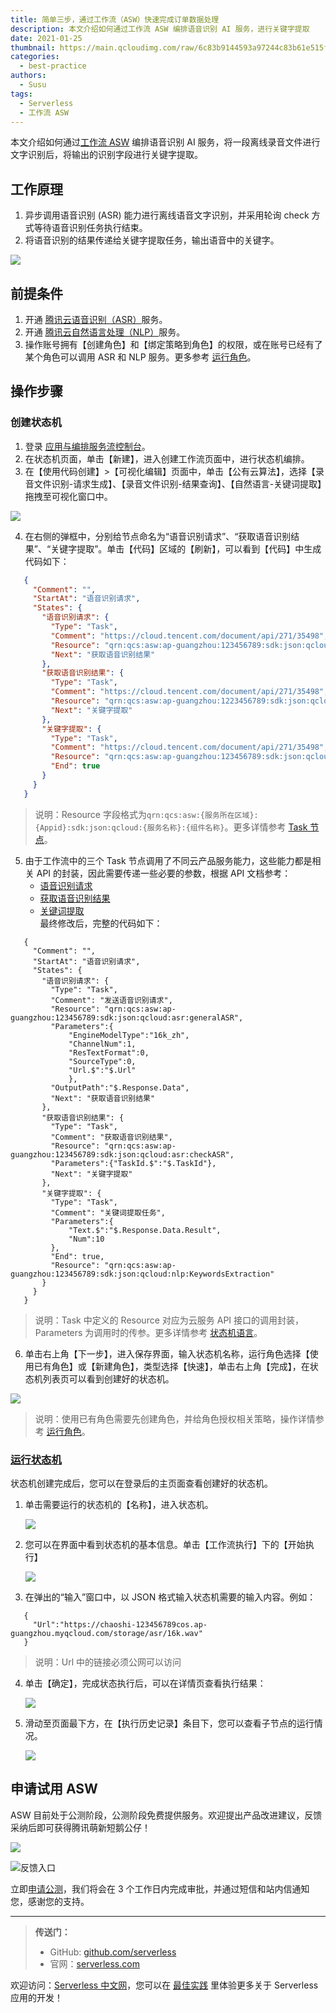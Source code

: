 ```yaml
---
title: 简单三步，通过工作流（ASW）快速完成订单数据处理
description: 本文介绍如何通过工作流 ASW 编排语音识别 AI 服务，进行关键字提取
date: 2021-01-25
thumbnail: https://main.qcloudimg.com/raw/6c83b9144593a97244c83b61e515f906.jpg
categories:
  - best-practice
authors:
  - Susu
tags:
  - Serverless
  - 工作流 ASW
---
```


本文介绍如何通过[工作流 ASW](https://cloud.tencent.com/product/asw?ADTAG=outer.zhihu) 编排语音识别 AI 服务，将一段离线录音文件进行文字识别后，将输出的识别字段进行关键字提取。

## 工作原理

1. 异步调用语音识别 (ASR) 能力进行离线语音文字识别，并采用轮询 check 方式等待语音识别任务执行结束。
2. 将语音识别的结果传递给关键字提取任务，输出语音中的关键字。

![](https://main.qcloudimg.com/raw/703dc73703175114a3cbd9cae424425e.svg)

## 前提条件

1. 开通 [腾讯云语音识别（ASR）](https://console.cloud.tencent.com/asr)服务。
2. 开通 [腾讯云自然语言处理（NLP）](https://console.cloud.tencent.com/nlp)服务。
3. 操作账号拥有【创建角色】和【绑定策略到角色】的权限，或在账号已经有了某个角色可以调用 ASR 和 NLP 服务。更多参考 [运行角色](https://cloud.tencent.com/document/product/1272/52420)。

## 操作步骤

### 创建状态机

1. 登录 [应用与编排服务流控制台](https://console.cloud.tencent.com/asw)。
2. 在状态机页面，单击【新建】，进入创建工作流页面中，进行状态机编排。
3. 在【使用代码创建】>【可视化编辑】页面中，单击【公有云算法】，选择【录音文件识别-请求生成】、【录音文件识别-结果查询】、【自然语言-关键词提取】拖拽至可视化窗口中。

![](https://main.qcloudimg.com/raw/e335401243e058a5c396d1f1a1694890.png)

4. 在右侧的弹框中，分别给节点命名为“语音识别请求”、“获取语音识别结果”、“关键字提取”。单击【代码】区域的【刷新】，可以看到【代码】中生成代码如下：

```json
   {
     "Comment": "",
     "StartAt": "语音识别请求",
     "States": {
       "语音识别请求": {
         "Type": "Task",
         "Comment": "https://cloud.tencent.com/document/api/271/35498",
         "Resource": "qrn:qcs:asw:ap-guangzhou:123456789:sdk:json:qcloud:asr:generalASR",
         "Next": "获取语音识别结果"
       },
       "获取语音识别结果": {
         "Type": "Task",
         "Comment": "https://cloud.tencent.com/document/api/271/35498",
         "Resource": "qrn:qcs:asw:ap-guangzhou:1223456789:sdk:json:qcloud:asr:checkASR",
         "Next": "关键字提取"
       },
       "关键字提取": {
         "Type": "Task",
         "Comment": "https://cloud.tencent.com/document/api/271/35498",
         "Resource": "qrn:qcs:asw:ap-guangzhou:123456789:sdk:json:qcloud:nlp:KeywordsExtraction",
         "End": true
       }
     }
   }
```

> 说明：Resource 字段格式为`qrn:qcs:asw:{服务所在区域}:{Appid}:sdk:json:qcloud:{服务名称}:{组件名称}`。更多详情参考 [Task 节点](https://cloud.tencent.com/document/product/1272/51544#.3Ca-id.3D.22step8.22.3Etask.3C.2Fa.3E)。 

5. 由于工作流中的三个 Task 节点调用了不同云产品服务能力，这些能力都是相关 API 的封装，因此需要传递一些必要的参数，根据 API 文档参考：
   - [语音识别请求](https://cloud.tencent.com/document/product/1093/37823)
   - [获取语音识别结果](https://cloud.tencent.com/document/product/1093/37822)
   - [关键词提取](https://cloud.tencent.com/document/api/271/35498)   
     最终修改后，完整的代码如下：

```
   {
     "Comment": "",
     "StartAt": "语音识别请求",
     "States": {
       "语音识别请求": {
         "Type": "Task",
         "Comment": "发送语音识别请求",
         "Resource": "qrn:qcs:asw:ap-guangzhou:123456789:sdk:json:qcloud:asr:generalASR",
         "Parameters":{
             "EngineModelType":"16k_zh",
             "ChannelNum":1,
             "ResTextFormat":0,
             "SourceType":0,
             "Url.$":"$.Url"
             },
         "OutputPath":"$.Response.Data",
         "Next": "获取语音识别结果"
       },
       "获取语音识别结果": {
         "Type": "Task",
         "Comment": "获取语音识别结果",
         "Resource": "qrn:qcs:asw:ap-guangzhou:123456789:sdk:json:qcloud:asr:checkASR",
         "Parameters":{"TaskId.$":"$.TaskId"},
         "Next": "关键字提取"
       },
       "关键字提取": {
         "Type": "Task",
         "Comment": "关键词提取任务",
         "Parameters":{
             "Text.$":"$.Response.Data.Result",
             "Num":10
         },
         "End": true,
         "Resource": "qrn:qcs:asw:ap-guangzhou:123456789:sdk:json:qcloud:nlp:KeywordsExtraction"
       }
     }
   }
```

> 说明：Task 中定义的 Resource 对应为云服务 API 接口的调用封装，Parameters 为调用时的传参。更多详情参考 [状态机语言](https://cloud.tencent.com/document/product/1272/51544)。 

6. 单击右上角【下一步】，进入保存界面，输入状态机名称，运行角色选择【使用已有角色】或【新建角色】，类型选择【快速】，单击右上角【完成】，在状态机列表页可以看到创建好的状态机。

![](https://main.qcloudimg.com/raw/6b753509fdb6655d3f31e5ac243321d3.png)

> 说明：使用已有角色需要先创建角色，并给角色授权相关策略，操作详情参考 [运行角色](https://cloud.tencent.com/document/product/1272/52420)。

### [运行状态机](id:span)

状态机创建完成后，您可以在登录后的主页面查看创建好的状态机。

1. 单击需要运行的状态机的【名称】，进入状态机。

   ![](https://main.qcloudimg.com/raw/6bc8f9a979069bdc3c091a0ae503d99d.png)

2. 您可以在界面中看到状态机的基本信息。单击【工作流执行】下的【开始执行】 

   ![](https://main.qcloudimg.com/raw/1e2f88c18af26ae3a8236e361c0a691f.png)

3. 在弹出的“输入”窗口中，以 JSON 格式输入状态机需要的输入内容。例如： 

```
   {
     "Url":"https://chaoshi-123456789cos.ap-guangzhou.myqcloud.com/storage/asr/16k.wav"
   }
```

> 说明：Url 中的链接必须公网可以访问

4. 单击【确定】，完成状态执行后，可以在详情页查看执行结果： 

   ![](https://main.qcloudimg.com/raw/2b1f5a13b4f77cf80041e28597238f58.png)

5. 滑动至页面最下方，在【执行历史记录】条目下，您可以查看子节点的运行情况。 

   ![](https://main.qcloudimg.com/raw/3632b6da514e9e4baf1396eb1ed9c6b2.png)

## 申请试用 ASW

ASW 目前处于公测阶段，公测阶段免费提供服务。欢迎提出产品改进建议，反馈采纳后即可获得腾讯萌新短鹅公仔！

![](https://main.qcloudimg.com/raw/7453713b86498abeed1cf9c0e47a5c9d.jpg)

![反馈入口](https://main.qcloudimg.com/raw/4e2a7cb9af30ecb288eb636ae2d19a39.png)

立即[申请公测](https://cloud.tencent.com/product/asw?ADTAG=outer.zhihu)，我们将会在 3 个工作日内完成审批，并通过短信和站内信通知您，感谢您的支持。

---

> **传送门：**
> - GitHub: [github.com/serverless](https://github.com/serverless/serverless/blob/master/README_CN.md)
> - 官网：[serverless.com](https://serverless.com/)

欢迎访问：[Serverless 中文网](https://serverlesscloud.cn/)，您可以在 [最佳实践](https://serverlesscloud.cn/best-practice) 里体验更多关于 Serverless 应用的开发！